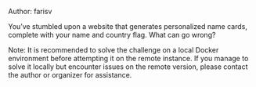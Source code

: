 Author: farisv

You’ve stumbled upon a website that generates personalized name cards, complete with your name and country flag. What can go wrong?

Note: It is recommended to solve the challenge on a local Docker environment before attempting it on the remote instance. If you manage to solve it locally but encounter issues on the remote version, please contact the author or organizer for assistance.
